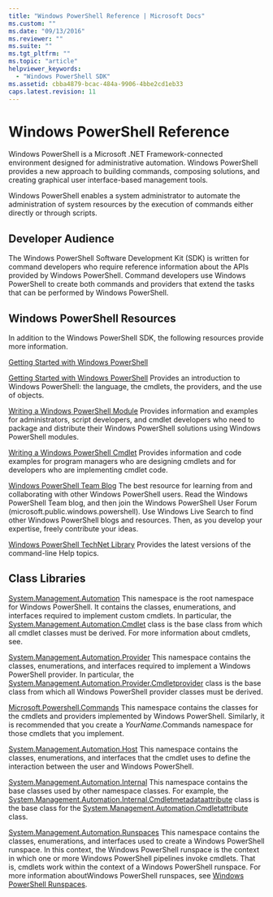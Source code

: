 ```yaml
---
title: "Windows PowerShell Reference | Microsoft Docs"
ms.custom: ""
ms.date: "09/13/2016"
ms.reviewer: ""
ms.suite: ""
ms.tgt_pltfrm: ""
ms.topic: "article"
helpviewer_keywords:
  - "Windows PowerShell SDK"
ms.assetid: cbba4879-bcac-484a-9906-4bbe2cd1eb33
caps.latest.revision: 11
---
```

# Windows PowerShell Reference

Windows PowerShell is a Microsoft .NET Framework-connected environment designed for administrative automation. Windows PowerShell provides a new approach to building commands, composing solutions, and creating graphical user interface-based management tools.

Windows PowerShell enables a system administrator to automate the administration of system resources by the execution of commands either directly or through scripts.

## Developer Audience

The Windows PowerShell Software Development Kit (SDK) is written for command developers who require reference information about the APIs provided by Windows PowerShell. Command developers use Windows PowerShell to create both commands and providers that extend the tasks that can be performed by Windows PowerShell.

## Windows PowerShell Resources

In addition to the Windows PowerShell SDK, the following resources provide more information.

[Getting Started with Windows PowerShell](/powershell/scripting/getting-started/getting-started-with-windows-powershell)

[Getting Started with Windows PowerShell](https://msdn.microsoft.com/en-us/mt707506?redirectUrl=https://msdn.microsoft.com/powershell/scripting/getting-started/getting-started-with-windows-powershell)
Provides an introduction to Windows PowerShell: the language, the cmdlets, the providers, and the use of objects.

[Writing a Windows PowerShell Module](./module/writing-a-windows-powershell-module.md)
Provides information and examples for administrators, script developers, and cmdlet developers who need to package and distribute their Windows PowerShell solutions using Windows PowerShell modules.

[Writing a Windows PowerShell Cmdlet](./cmdlet/writing-a-windows-powershell-cmdlet.md)
Provides information and code examples for program managers who are designing cmdlets and for developers who are implementing cmdlet code.

[Windows PowerShell Team Blog](https://blogs.msdn.microsoft.com/PowerShell/)
The best resource for learning from and collaborating with other Windows PowerShell users. Read the Windows PowerShell Team blog, and then join the Windows PowerShell User Forum (microsoft.public.windows.powershell). Use Windows Live Search to find other Windows PowerShell blogs and resources. Then, as you develop your expertise, freely contribute your ideas.

[Windows PowerShell TechNet Library](/powershell/scripting/powershell-scripting)
Provides the latest versions of the command-line Help topics.

## Class Libraries

[System.Management.Automation](/dotnet/api/System.Management.Automation)
This namespace is the root namespace for Windows PowerShell. It contains the classes, enumerations, and interfaces required to implement custom cmdlets. In particular, the [System.Management.Automation.Cmdlet](/dotnet/api/System.Management.Automation.Cmdlet) class is the base class from which all cmdlet classes must be derived. For more information about cmdlets, see.

[System.Management.Automation.Provider](/dotnet/api/System.Management.Automation.Provider)
This namespace contains the classes, enumerations, and interfaces required to implement a Windows PowerShell provider. In particular, the [System.Management.Automation.Provider.Cmdletprovider](/dotnet/api/System.Management.Automation.Provider.CmdletProvider) class is the base class from which all Windows PowerShell provider classes must be derived.

[Microsoft.Powershell.Commands](/dotnet/api/Microsoft.PowerShell.Commands)
This namespace contains the classes for the cmdlets and providers implemented by Windows PowerShell. Similarly, it is recommended that you create a *YourName*.Commands namespace for those cmdlets that you implement.

[System.Management.Automation.Host](/dotnet/api/System.Management.Automation.Host)
This namespace contains the classes, enumerations, and interfaces that the cmdlet uses to define the interaction between the user and Windows PowerShell.

[System.Management.Automation.Internal](/dotnet/api/System.Management.Automation.Internal)
This namespace contains the base classes used by other namespace classes. For example, the [System.Management.Automation.Internal.Cmdletmetadataattribute](/dotnet/api/System.Management.Automation.Internal.CmdletMetadataAttribute) class is the base class for the [System.Management.Automation.Cmdletattribute](/dotnet/api/System.Management.Automation.CmdletAttribute) class.

[System.Management.Automation.Runspaces](/dotnet/api/System.Management.Automation.Runspaces)
This namespace contains the classes, enumerations, and interfaces used to create a Windows PowerShell runspace. In this context, the Windows PowerShell runspace is the context in which one or more Windows PowerShell pipelines invoke cmdlets. That is, cmdlets work within the context of a Windows PowerShell runspace. For more information aboutWindows PowerShell runspaces, see [Windows PowerShell Runspaces](http://msdn.microsoft.com/en-us/a1582cfe-f06d-4aff-adc6-71f49a860ce9).
